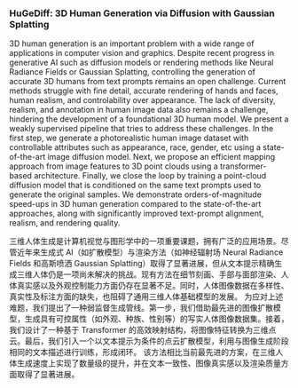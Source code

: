 ### HuGeDiff: 3D Human Generation via Diffusion with Gaussian Splatting

3D human generation is an important problem with a wide range of applications in computer vision and graphics. Despite recent progress in generative AI such as diffusion models or rendering methods like Neural Radiance Fields or Gaussian Splatting, controlling the generation of accurate 3D humans from text prompts remains an open challenge. Current methods struggle with fine detail, accurate rendering of hands and faces, human realism, and controlability over appearance. The lack of diversity, realism, and annotation in human image data also remains a challenge, hindering the development of a foundational 3D human model. We present a weakly supervised pipeline that tries to address these challenges. In the first step, we generate a photorealistic human image dataset with controllable attributes such as appearance, race, gender, etc using a state-of-the-art image diffusion model. Next, we propose an efficient mapping approach from image features to 3D point clouds using a transformer-based architecture. Finally, we close the loop by training a point-cloud diffusion model that is conditioned on the same text prompts used to generate the original samples. We demonstrate orders-of-magnitude speed-ups in 3D human generation compared to the state-of-the-art approaches, along with significantly improved text-prompt alignment, realism, and rendering quality.

三维人体生成是计算机视觉与图形学中的一项重要课题，拥有广泛的应用场景。尽管近年来生成式 AI（如扩散模型）与渲染方法（如神经辐射场 Neural Radiance Fields 和高斯喷洒 Gaussian Splatting）取得了显著进展，但从文本提示精确生成三维人体仍是一项尚未解决的挑战。现有方法在细节刻画、手部与面部渲染、人体真实感以及外观控制能力方面仍存在显著不足。同时，人体图像数据在多样性、真实性及标注方面的缺失，也阻碍了通用三维人体基础模型的发展。
为应对上述难题，我们提出了一种弱监督生成管线。第一步，我们借助最先进的图像扩散模型，生成具有可控属性（如外观、种族、性别等）的写实人体图像数据集。接着，我们设计了一种基于 Transformer 的高效映射结构，将图像特征转换为三维点云。最后，我们引入一个以文本提示为条件的点云扩散模型，利用与图像生成阶段相同的文本描述进行训练，形成闭环。
该方法相比当前最先进的方案，在三维人体生成速度上实现了数量级的提升，并在文本一致性、图像真实感以及渲染质量方面取得了显著进展。
